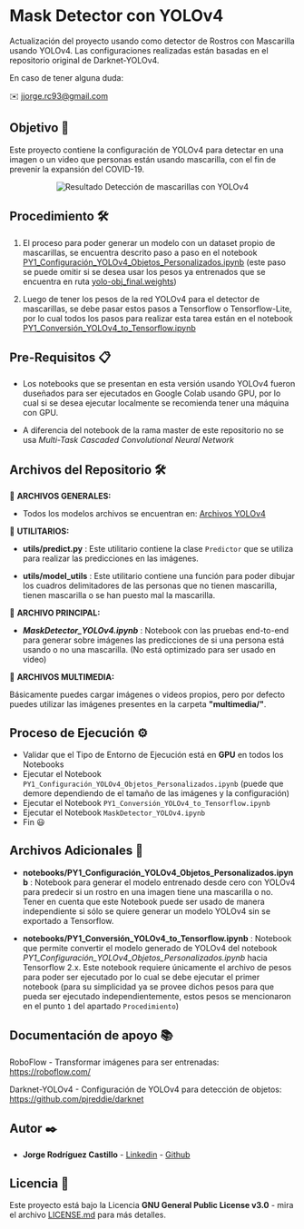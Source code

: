 # Mask Detector con YOLOv4

Actualización del proyecto usando como detector de Rostros con Mascarilla usando YOLOv4. Las configuraciones realizadas están basadas en el repositorio original de Darknet-YOLOv4.

En caso de tener alguna duda:

✉️ jjorge.rc93@gmail.com

## Objetivo 🚀

Este proyecto contiene la configuración de YOLOv4 para detectar en una imagen o un video que personas están usando mascarilla, con el fin de prevenir la expansión del COVID-19.

<center><p> 
    <img src="https://user-images.githubusercontent.com/7152507/94376136-3d881400-00de-11eb-8194-fc8539c3fd49.png" alt="Resultado">
    Detección de mascarillas con YOLOv4
</p></center>

## Procedimiento 🛠️

1. El proceso para poder generar un modelo con un dataset propio de mascarillas, se encuentra descrito paso a paso en el notebook <a href="https://github.com/jjrodcast/MaskDetector-YoloV4/blob/master/notebooks/PY1_Configuraci%C3%B3n_YOLOv4_Objetos_Personalizados.ipynb">PY1_Configuración_YOLOv4_Objetos_Personalizados.ipynb</a> (este paso se puede omitir si se desea usar los pesos ya entrenados que se encuentra en ruta <a href="https://drive.google.com/file/d/1k2g6YOf55I7e0TAIX7iNl-xGD11d1CfC/view">yolo-obj_final.weights</a>)

2. Luego de tener los pesos de la red YOLOv4 para el detector de mascarillas, se debe pasar estos pasos a Tensorflow o Tensorflow-Lite, por lo cual todos los pasos para realizar esta tarea están en el notebook <a href="https://github.com/jjrodcast/MaskDetector-YoloV4/blob/master/notebooks/PY1_Conversi%C3%B3n_YOLOv4_to_Tensorflow.ipynb">PY1_Conversión_YOLOv4_to_Tensorflow.ipynb</a>

## Pre-Requisitos 📋

* Los notebooks que se presentan en esta versión usando YOLOv4 fueron duseñados para ser ejecutados en Google Colab usando GPU, por lo cual si se desea ejecutar localmente se recomienda tener una máquina con GPU.

* A diferencia del notebook de la rama master de este repositorio no se usa *Multi-Task Cascaded Convolutional Neural Network*

## Archivos del Repositorio 🛠️

📌 **ARCHIVOS GENERALES:**

* Todos los modelos archivos se encuentran en: <a href="https://drive.google.com/drive/folders/1gQMWHOCsb4zuPYI9lvJp-62KyTaGXCbt">Archivos YOLOv4</a>

📌 **UTILITARIOS:**

* **utils/predict.py** : Este utilitario contiene la clase `Predictor` que se utiliza para realizar las predicciones en las imágenes.

* **utils/model_utils** : Este utilitario contiene una función para poder dibujar los cuadros delimitadores de las personas que no tienen mascarilla, tienen mascarilla o se han puesto mal la mascarilla.

📌 **ARCHIVO PRINCIPAL:**

* **_MaskDetector_YOLOv4.ipynb_** : Notebook con las pruebas end-to-end para generar sobre imágenes las predicciones de si una persona está usando o no una mascarilla. (No está optimizado para ser usado en video)

📌 **ARCHIVOS MULTIMEDIA:**

Básicamente puedes cargar imágenes o videos propios, pero por defecto puedes utilizar las imágenes presentes en la carpeta **"multimedia/"**.

## Proceso de Ejecución ⚙️ 

* Validar que el Tipo de Entorno de Ejecución está en **GPU** en todos los Notebooks
* Ejecutar el Notebook `PY1_Configuración_YOLOv4_Objetos_Personalizados.ipynb` (puede que demore dependiendo de el tamaño de las imágenes y la configuración)
* Ejecutar el Notebook `PY1_Conversión_YOLOv4_to_Tensorflow.ipynb`
* Ejecutar el Notebook `MaskDetector_YOLOv4.ipynb`
* Fin 😃

## Archivos Adicionales 📁

* **notebooks/PY1_Configuración_YOLOv4_Objetos_Personalizados.ipynb** : Notebook para generar el modelo entrenado desde cero con YOLOv4 para predecir si un rostro en una imagen tiene una mascarilla o no. Tener en cuenta que este Notebook puede ser usado de manera independiente si sólo se quiere generar un modelo YOLOv4 sin se exportado a Tensorflow.

* **notebooks/PY1_Conversión_YOLOv4_to_Tensorflow.ipynb** : Notebook que permite convertir el modelo generado de YOLOv4 del notebook _PY1_Configuración_YOLOv4_Objetos_Personalizados.ipynb_ hacia Tensorflow 2.x. Este notebook requiere únicamente el archivo de pesos para poder ser ejecutado por lo cual se debe ejecutar el primer notebook (para su simplicidad ya se provee dichos pesos para que pueda ser ejecutado independientemente, estos pesos se mencionaron en el punto `1` del apartado `Procedimiento`)

## Documentación de apoyo 📚

RoboFlow - Transformar imágenes para ser entrenadas:
https://roboflow.com/

Darknet-YOLOv4 - Configuración de YOLOv4 para detección de objetos: https://github.com/pjreddie/darknet

## Autor ✒️

* **Jorge Rodríguez Castillo** - [Linkedin](https://www.linkedin.com/in/jorge-rodr%C3%ADguez-castillo/) - [Github](https://github.com/jjrodcast)

## Licencia 📄

Este proyecto está bajo la Licencia **GNU General Public License v3.0** - mira el archivo [LICENSE.md](LICENSE.md) para más detalles.

